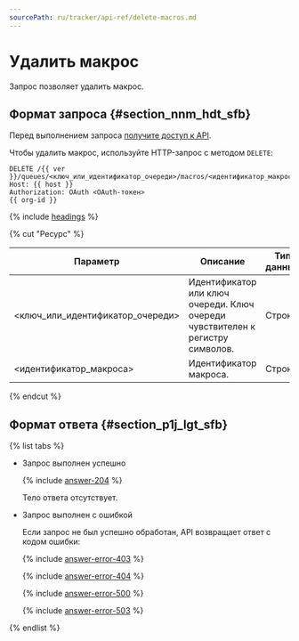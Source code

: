 ```yaml
---
sourcePath: ru/tracker/api-ref/delete-macros.md
---
```

# Удалить макрос

Запрос позволяет удалить макрос.

## Формат запроса {#section_nnm_hdt_sfb}

Перед выполнением запроса [получите доступ к API](concepts/access.md).

Чтобы удалить макрос, используйте HTTP-запрос с методом `DELETE`:

```http
DELETE /{{ ver }}/queues/<ключ_или_идентификатор_очереди>/macros/<идентификатор_макроса>
Host: {{ host }}
Authorization: OAuth <OAuth-токен>
{{ org-id }}
```

{% include [headings](../_includes/tracker/api/headings.md) %}

{% cut "Ресурс" %}

Параметр | Описание | Тип данных
-------- | -------- | ----------
\<ключ_или_идентификатор_очереди> | Идентификатор или ключ очереди. Ключ очереди чувствителен к регистру символов. | Строка
\<идентификатор_макроса> | Идентификатор макроса. | Строка

{% endcut %} 

## Формат ответа {#section_p1j_lgt_sfb}

{% list tabs %}

- Запрос выполнен успешно

  {% include [answer-204](../_includes/tracker/api/answer-204.md) %}
  
  Тело ответа отсутствует.

- Запрос выполнен с ошибкой

    Если запрос не был успешно обработан, API возвращает ответ с кодом ошибки:

    {% include [answer-error-403](../_includes/tracker/api/answer-error-403.md) %}

    {% include [answer-error-404](../_includes/tracker/api/answer-error-404.md) %}

    {% include [answer-error-500](../_includes/tracker/api/answer-error-500.md) %}

    {% include [answer-error-503](../_includes/tracker/api/answer-error-503.md) %}
     
{% endlist %}